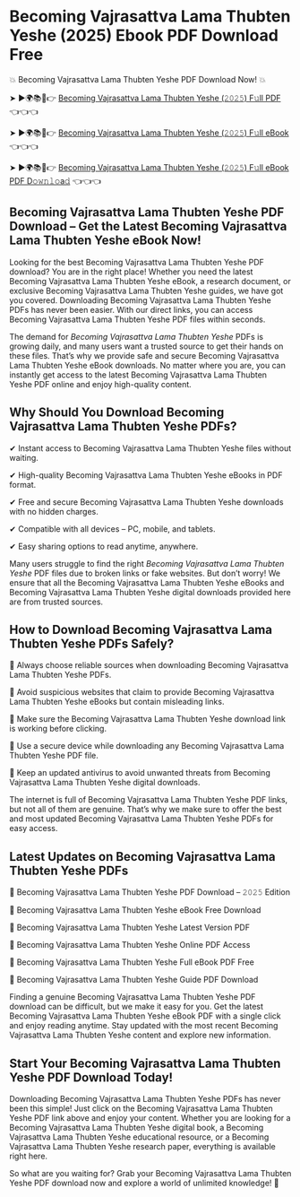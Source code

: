 # Becoming Vajrasattva Lama Thubten Yeshe (2025) Ebook PDF Download Free

💥 Becoming Vajrasattva Lama Thubten Yeshe PDF Download Now! 💥

➤ ►🌍📚📱👉 [Becoming Vajrasattva Lama Thubten Yeshe (𝟸𝟶𝟸𝟻) F𝚞ll PDF](https://getpdf.xyz/becoming-vajrasattva-lama-thubten-yeshe) 👈👈👈


➤ ►🌍📚📱👉 [Becoming Vajrasattva Lama Thubten Yeshe (𝟸𝟶𝟸𝟻) F𝚞ll eBook](https://getpdf.xyz/becoming-vajrasattva-lama-thubten-yeshe) 👈👈👈


➤ ►🌍📚📱👉 [Becoming Vajrasattva Lama Thubten Yeshe (𝟸𝟶𝟸𝟻) F𝚞ll eBook PDF D𝚘𝚠𝚗𝚕𝚘a𝚍](https://getpdf.xyz/becoming-vajrasattva-lama-thubten-yeshe) 👈👈👈


## Becoming Vajrasattva Lama Thubten Yeshe PDF Download – Get the Latest Becoming Vajrasattva Lama Thubten Yeshe eBook Now!

Looking for the best Becoming Vajrasattva Lama Thubten Yeshe PDF download? You are in the right place! Whether you need the latest Becoming Vajrasattva Lama Thubten Yeshe eBook, a research document, or exclusive Becoming Vajrasattva Lama Thubten Yeshe guides, we have got you covered. Downloading Becoming Vajrasattva Lama Thubten Yeshe PDFs has never been easier. With our direct links, you can access Becoming Vajrasattva Lama Thubten Yeshe PDF files within seconds.

The demand for *Becoming Vajrasattva Lama Thubten Yeshe* PDFs is growing daily, and many users want a trusted source to get their hands on these files. That’s why we provide safe and secure Becoming Vajrasattva Lama Thubten Yeshe eBook downloads. No matter where you are, you can instantly get access to the latest Becoming Vajrasattva Lama Thubten Yeshe PDF online and enjoy high-quality content.

## Why Should You Download Becoming Vajrasattva Lama Thubten Yeshe PDFs?

✔ Instant access to Becoming Vajrasattva Lama Thubten Yeshe files without waiting.

✔ High-quality Becoming Vajrasattva Lama Thubten Yeshe eBooks in PDF format.

✔ Free and secure Becoming Vajrasattva Lama Thubten Yeshe downloads with no hidden charges.

✔ Compatible with all devices – PC, mobile, and tablets.

✔ Easy sharing options to read anytime, anywhere.

Many users struggle to find the right *Becoming Vajrasattva Lama Thubten Yeshe* PDF files due to broken links or fake websites. But don’t worry! We ensure that all the Becoming Vajrasattva Lama Thubten Yeshe eBooks and Becoming Vajrasattva Lama Thubten Yeshe digital downloads provided here are from trusted sources.

## How to Download Becoming Vajrasattva Lama Thubten Yeshe PDFs Safely?

📌 Always choose reliable sources when downloading Becoming Vajrasattva Lama Thubten Yeshe PDFs.

📌 Avoid suspicious websites that claim to provide Becoming Vajrasattva Lama Thubten Yeshe eBooks but contain misleading links.

📌 Make sure the Becoming Vajrasattva Lama Thubten Yeshe download link is working before clicking.

📌 Use a secure device while downloading any Becoming Vajrasattva Lama Thubten Yeshe PDF file.

📌 Keep an updated antivirus to avoid unwanted threats from Becoming Vajrasattva Lama Thubten Yeshe digital downloads.

The internet is full of Becoming Vajrasattva Lama Thubten Yeshe PDF links, but not all of them are genuine. That’s why we make sure to offer the best and most updated Becoming Vajrasattva Lama Thubten Yeshe PDFs for easy access.

## Latest Updates on Becoming Vajrasattva Lama Thubten Yeshe PDFs

🔹 Becoming Vajrasattva Lama Thubten Yeshe PDF Download – 𝟸𝟶𝟸𝟻 Edition

🔹 Becoming Vajrasattva Lama Thubten Yeshe eBook Free Download

🔹 Becoming Vajrasattva Lama Thubten Yeshe Latest Version PDF

🔹 Becoming Vajrasattva Lama Thubten Yeshe Online PDF Access

🔹 Becoming Vajrasattva Lama Thubten Yeshe Full eBook PDF Free

🔹 Becoming Vajrasattva Lama Thubten Yeshe Guide PDF Download

Finding a genuine Becoming Vajrasattva Lama Thubten Yeshe PDF download can be difficult, but we make it easy for you. Get the latest Becoming Vajrasattva Lama Thubten Yeshe eBook PDF with a single click and enjoy reading anytime. Stay updated with the most recent Becoming Vajrasattva Lama Thubten Yeshe content and explore new information.

## Start Your Becoming Vajrasattva Lama Thubten Yeshe PDF Download Today!

Downloading Becoming Vajrasattva Lama Thubten Yeshe PDFs has never been this simple! Just click on the Becoming Vajrasattva Lama Thubten Yeshe PDF link above and enjoy your content. Whether you are looking for a Becoming Vajrasattva Lama Thubten Yeshe digital book, a Becoming Vajrasattva Lama Thubten Yeshe educational resource, or a Becoming Vajrasattva Lama Thubten Yeshe research paper, everything is available right here.

So what are you waiting for? Grab your Becoming Vajrasattva Lama Thubten Yeshe PDF download now and explore a world of unlimited knowledge! 🚀
